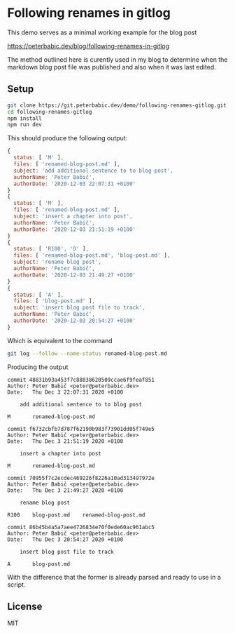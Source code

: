 # Following renames in gitlog

This demo serves as a minimal working example for the blog post

<https://peterbabic.dev/blog/following-renames-in-gitlog>

The method outlined here is curently used in my blog to determine when the
markdown blog post file was published and also when it was last edited.

## Setup

```bash
git clone https://git.peterbabic.dev/demo/following-renames-gitlog.git
cd following-renames-gitlog
npm install
npm run dev
```

This should produce the following output:

```js
{
  status: [ 'M' ],
  files: [ 'renamed-blog-post.md' ],
  subject: 'add additional sentence to to blog post',
  authorName: 'Peter Babič',
  authorDate: '2020-12-03 22:07:31 +0100'
}
{
  status: [ 'M' ],
  files: [ 'renamed-blog-post.md' ],
  subject: 'insert a chapter into post',
  authorName: 'Peter Babič',
  authorDate: '2020-12-03 21:51:19 +0100'
}
{
  status: [ 'R100', 'D' ],
  files: [ 'renamed-blog-post.md', 'blog-post.md' ],
  subject: 'rename blog post',
  authorName: 'Peter Babič',
  authorDate: '2020-12-03 21:49:27 +0100'
}
{
  status: [ 'A' ],
  files: [ 'blog-post.md' ],
  subject: 'insert blog post file to track',
  authorName: 'Peter Babič',
  authorDate: '2020-12-03 20:54:27 +0100'
}
```

Which is equivalent to the command

```bash
git log --follow --name-status renamed-blog-post.md
```

Producing the output

```
commit 48831b93a453f7c88838620509ccae6f9feaf851
Author: Peter Babič <peter@peterbabic.dev>
Date:   Thu Dec 3 22:07:31 2020 +0100

    add additional sentence to to blog post

M       renamed-blog-post.md

commit f6732cbfb7d787f62190b983f73901dd05f749e5
Author: Peter Babič <peter@peterbabic.dev>
Date:   Thu Dec 3 21:51:19 2020 +0100

    insert a chapter into post

M       renamed-blog-post.md

commit 70955f7c2ecdec469226f8226a10ad313497972e
Author: Peter Babič <peter@peterbabic.dev>
Date:   Thu Dec 3 21:49:27 2020 +0100

    rename blog post

R100    blog-post.md    renamed-blog-post.md

commit 86b45b4a5a7aee4726834e70f0ede60ac961abc5
Author: Peter Babič <peter@peterbabic.dev>
Date:   Thu Dec 3 20:54:27 2020 +0100

    insert blog post file to track

A       blog-post.md
```

With the difference that the former is already parsed and ready to use in a
script.

## License

MIT
